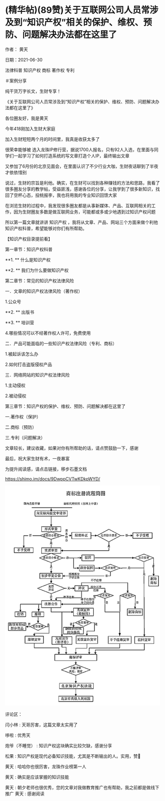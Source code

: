 
# (精华帖)(89赞)关于互联网公司人员常涉及到“知识产权”相关的保护、维权、预防、问题解决办法都在这里了

作者：  黄天

日期：2021-06-30

法律科普  知识产权  商标  著作权  专利

＃案例分享

纯干货万字长文，生财专享！

《关于互联网公司人员常涉及到“知识产权”相关的保护、维权、预防、问题解决办法都在这里了》

各位圈友好，我是黄天

今年418刚加入生财大家庭

加入生财短短两个月的时间里，我真是收获太多了

很荣幸能够被  选入龙珠IP修行营，据说1700人报名，只有92人入选，在里面与同学们一起学习了如何打造系统的写文章打造个人IP，最终输出文章

又参加了6月份的北京见面会，在里面认识了不少行业大咖，生财夜话聊到了半夜才依依惜别

 

 

说过，生财的宗旨是利他。确实，在生财可以找到各种赚钱的方法和思路，我看了很多圈友分享的教学帖，受益匪浅，感谢各位的分享，让我学到了很多新知识，找回了空杯心态，投桃报李，我也将用我的专业知识回馈大家

在浏览生财的过程中，我发现很多圈友都是从事新媒体、产品、互联网相关的工作，因为生财圈友多数是做互联网业务，可能都或多或少地遇到过知识产权问题

所以第一篇文章就讲讲  知识产权  ，我将从文章、产品、网站三个方面来做个利他知识产权科普，希望能够对你们有所帮助。

【知识产权目录提前看】

第一章节：知识产权科普

**1. ** 什么是知识产权

**2. ** 我们为什么要做知识产权

第二章节：常见的知识产权法律风险

一．文章的知识产权法律风险（著作权）

1.公众号

**2. ** 出版书

**3. ** 培训营

4.哪些情况可以不经著作权人许可，免费使用

二．产品可能面临的一些知识产权法律风险（专利、商标）

1.被起诉该怎么办

2.如何打击盗版侵权产品

三．网络网站的知识产权法律风险

1.主动侵权

2.被动侵权

第三章节：知识产权的保护、维权、预防、问题解决都在这里了

一.著作权（保护）

二.商标（预防）

三.专利（问题解决）

文章较长，建议收藏，如果对你有所帮助的话，请点赞鼓励一下，感谢

最后，祝大家生财有术，一夜暴富

 

 

为提升阅读感，请点击链接，移步石墨文档

 

 

https://shimo.im/docs/9DwppCVTwKDkpWYD/

![](img/kaigongsi_1283.png)

 

 

评论区：

闫小林 : 天哥厉害，这篇文章太实用了

哆啦 : 优秀天

炮爷（不睡觉） : 知识产权这块确实比较欠缺，感谢分享

松果 : 知识产权是现代必备知识技能，尤其是不断输出的人。实用，赞🎏

黄天 : 哈哈你也很厉害，龙珠作业榜第一人

黄天 : 确实是应该掌握的知识技能

黄天 : 朝夕老师也很优秀，您的文章对我做教育推广也有帮助，我之前都是做线下推广  黄天 : 感谢阅读
